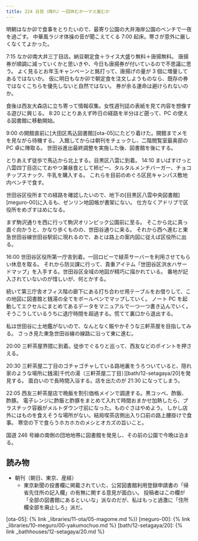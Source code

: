 ```yaml
---
title: 224 日目（晴れ）一回休むか一マス進むか
---
```


明朝はなか卯で食事をとりたいので、最寄り公園の大井海岸公園のベンチで一夜を過ごす。
中華風ラジオ体操の音が聞こえてくる 7:00 起床。寒さが意外に厳しくなくてよかった。

7:15 なか卯南大井三丁目店。納豆朝定食＋ライス大盛り無料＋唐揚無料。
唐揚券が順調に減っていくかと思いきや、今日も唐揚券が付いているので不思議に思う。
よく見るとお年玉キャンペーンと銘打って、唐揚げの量が 3 個に増量してあるではないか。
仮に明日もなか卯で朝定食を注文しようものなら、既存の券ではなくこちらを優先しないと自然ではない。
券が余る運命は避けられないのか。

食後は西友大森店に立ち寄って情報収集。女性週刊誌の表紙を見て内容を想像する遊びに興じる。
8:20 にとりあえず昨日の経路を半分ほど遡って、PC の使える図書館に移動開始。

9:00 の開館直前に[大田区馬込図書館][ota-05]にたどり着けた。開館までメモを見ながら待機する。
入館してからは朝刊をチェックし、二階閲覧室最奥部の PC 卓に陣取る。
世田谷進出最終調整を実施した後、図書館を後にする。

とりあえず徒歩で馬込から北上する。目黒区八雲に到着。
14:10 まいばすけっと八雲四丁目店にておやつ兼昼食として柿ピー、タルタルメンチバーガー、チョコチップスナック、牛乳を購入する。
これらを目前のめぐろ区民キャンパス敷地内ベンチで食す。

世田谷区役所までの経路を確認したいので、地下の[目黒区八雲中央図書館][meguro-00]に入るも、ゼンリン地図帳が書架にない。
仕方なくアドリブで区役所をめざすはめになる。

まず駒沢通りを西に行って駒沢オリンピック公園前に至る。
そこから北に真っ直ぐ向かうと、かなり歩くものの、世田谷通りに来る。
それから西へ進むと東急世田谷線世田谷駅前に現れるので、あとは路上の案内図に従えば区役所に出る。

16:00 世田谷区役所第一庁舎到着。一回ロビーで緑茶サーバーを利用させてもらい休息を取る。
それから防災課に行って、貴重アイテム「世田谷区洪水ハサードマップ」を入手する。世田谷区全域の地図が精巧に描かれている。
番地が記入されていないのが惜しいが、何とかする。

続いて第三庁舎オフィス階の廊下にある打ち合わせ用テーブルをお借りして、この地図に図書館と銭湯の全てをボールペンでマップしていく。
ノート PC を起動してエクセルにまとめてあるデータをマニュアルで一つ一つ書き込んでいく。
そうこうしているうちに退庁時間を超過する。慌てて裏口から退出する。

私は世田谷に土地鑑がないので、なんとなく賑やかそうな三軒茶屋を目指してみる。
さっき見た東急世田谷線の線路に沿って東に進む。

20:00 三軒茶屋界隈に到着。徒歩でぐるりと巡って、西友などのポイントを押さえる。

20:30 三軒茶屋二丁目のゴチャゴチャしている路地裏をうろついていると、隠れ家のような場所に銭湯[千代の湯（三軒茶屋二丁目）][bath/12-setagaya/20]を発見する。
面白いので長時間入浴する。店を出たのが 21:30 になってしまう。

22:05 西友三軒茶屋店で晩飯を割引価格メインで調達する。黒コッペ、酢飯、酢豚。
電子レンジに酢飯と酢豚をまとめて入れて時間おまかせ加熱したら、プラスチック容器がメルトダウン寸前になった。ものぐさはやめよう。
しかし店外にはものを食えそうな場所がない。結局喫茶店側出入り口前の路上腰掛けで食事。
寒空の下で食らうホカホカのメシとオカズの旨いこと。

国道 246 号線の南側の団地地帯に図書館を発見し、その前の公園で今晩は泊まる。

## 読み物

* 朝刊（朝日、東京、産経）
  * 東京新聞の投書欄に掲載されていた、公営図書館利用登録申請書の「帰省先住所の記入欄」の有無に関する意見が面白い。
    投稿者はこの欄が「全部の図書館にあるといいな」派なのだが、私はもっと過激に「住所欄全部を廃止しろ」派だ。

[ota-05]: {% link _libraries/11-ota/05-magome.md %})
[meguro-00]: {% link _libraries/10-meguro/00-yakumochuo.md %}
[bath/12-setagaya/20]: {% link _bathhouses/12-setagaya/20.md %}
